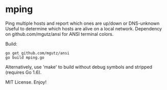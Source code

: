 # mping
Ping multiple hosts and report which ones are up/down or DNS-unknown
Useful to determine which hosts are alive on a local network.
Dependency on github.com/mgutz/ansi for ANSI terminal colors.

Build:

    go get github.com/mgutz/ansi
    go build mping.go

Alternatively, use 'make' to build without debug symbols and stripped
(requires Go 1.6).

MIT License. Enjoy!

